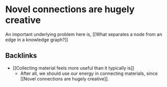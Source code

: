 # Novel connections are hugely creative
An important underlying problem here is, [[What separates a node from an edge in a knowledge graph?]]

## Backlinks
* [[Collecting material feels more useful than it typically is]]
	* After all, we should use our energy in connecting materials, since [[Novel connections are hugely creative]].

<!-- {BearID:E40E6DB5-7664-4B69-A387-033001AA30B6-41707-000040CE504F1835} -->
